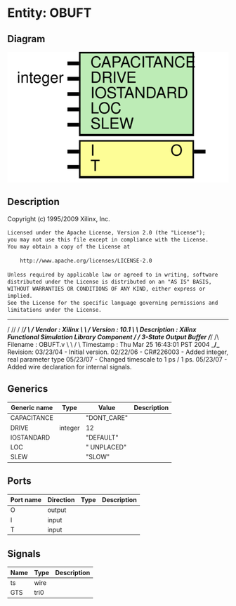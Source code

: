 # Entity: OBUFT

## Diagram

![Diagram](OBUFT.svg "Diagram")
## Description

   Copyright (c) 1995/2009 Xilinx, Inc.
 
    Licensed under the Apache License, Version 2.0 (the "License");
    you may not use this file except in compliance with the License.
    You may obtain a copy of the License at
 
        http://www.apache.org/licenses/LICENSE-2.0
 
    Unless required by applicable law or agreed to in writing, software
    distributed under the License is distributed on an "AS IS" BASIS,
    WITHOUT WARRANTIES OR CONDITIONS OF ANY KIND, either express or implied.
    See the License for the specific language governing permissions and
    limitations under the License.
   ____  ____
  /   /\/   /
 /___/  \  /    Vendor : Xilinx
 \   \   \/     Version : 10.1
  \   \         Description : Xilinx Functional Simulation Library Component
  /   /                  3-State Output Buffer
 /___/   /\     Filename : OBUFT.v
 \   \  /  \    Timestamp : Thu Mar 25 16:43:01 PST 2004
  \___\/\___\
 Revision:
    03/23/04 - Initial version.
    02/22/06 - CR#226003 - Added integer, real parameter type
    05/23/07 - Changed timescale to 1 ps / 1 ps.
    05/23/07 - Added wire declaration for internal signals.
 
## Generics

| Generic name | Type    | Value       | Description |
| ------------ | ------- | ----------- | ----------- |
| CAPACITANCE  |         | "DONT_CARE" |             |
| DRIVE        | integer | 12          |             |
| IOSTANDARD   |         | "DEFAULT"   |             |
| LOC          |         | " UNPLACED" |             |
| SLEW         |         | "SLOW"      |             |
## Ports

| Port name | Direction | Type | Description |
| --------- | --------- | ---- | ----------- |
| O         | output    |      |             |
| I         | input     |      |             |
|  T        | input     |      |             |
## Signals

| Name | Type | Description |
| ---- | ---- | ----------- |
| ts   | wire |             |
| GTS  | tri0 |             |
